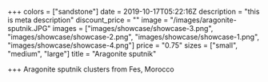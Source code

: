 +++
colors = ["sandstone"]
date = 2019-10-17T05:22:16Z
description = "this is meta description"
discount_price = ""
image = "/images/aragonite-sputnik.JPG"
images = ["images/showcase/showcase-3.png", "images/showcase/showcase-2.png", "images/showcase/showcase-1.png", "images/showcase/showcase-4.png"]
price = "0.75"
sizes = ["small", "medium", "large"]
title = "Aragonite sputnik"

+++
Aragonite sputnik clusters from Fes, Morocco